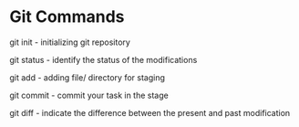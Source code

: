 Git Commands
============

git init - initializing git repository

git status - identify the status of the modifications

git add - adding file/ directory for staging

git commit - commit your task in the stage

git diff - indicate the difference between the present and past modification
